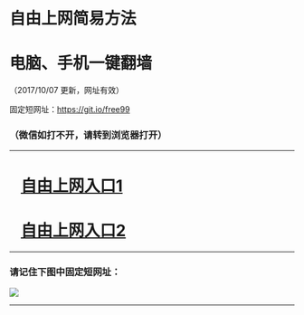 ﻿# 自由上网简易方法

# 电脑、手机一键翻墙

（2017/10/07 更新，网址有效）

固定短网址：https://git.io/free99

### （微信如打不开，请转到浏览器打开）


***





# &nbsp;&nbsp; <a href="http://ft757312598.fwq-tz-1001.info/fwqtz01.html?t=100700124361 " target="_blank">自由上网入口1</a>
# &nbsp;&nbsp; <a href="http://ft457527690.fwq-tz-1002.info/fwqtz02.html?t=100700130878 " target="_blank">自由上网入口2</a>
***

### 请记住下图中固定短网址：

<img src="https://s3-us-west-2.amazonaws.com/fwq-1001/yjfq-20170905okok.png" /> 


***

